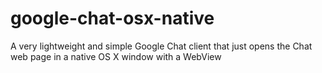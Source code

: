 # google-chat-osx-native
A very lightweight and simple Google Chat client that just opens the Chat web page in a native OS X window with a WebView
